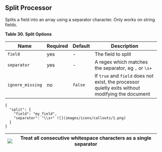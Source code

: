 ## Split Processor

Splits a field into an array using a separator character. Only works on string fields.

 **Table 30. Split Options**

Name |  Required |  Default |  Description  
---|---|---|---  
`field`| yes| -| The field to split    
`separator`| yes| -| A regex which matches the separator, eg `,` or `\s+`    
`ignore_missing`| no| `false`| If `true` and `field` does not exist, the processor quietly exits without modifying the document  
  
  

    
    
    {
      "split": {
        "field": "my_field",
        "separator": "\\s+" ![](images/icons/callouts/1.png)
      }
    }

![](images/icons/callouts/1.png)| Treat all consecutive whitespace characters as a single separator     
---|---
